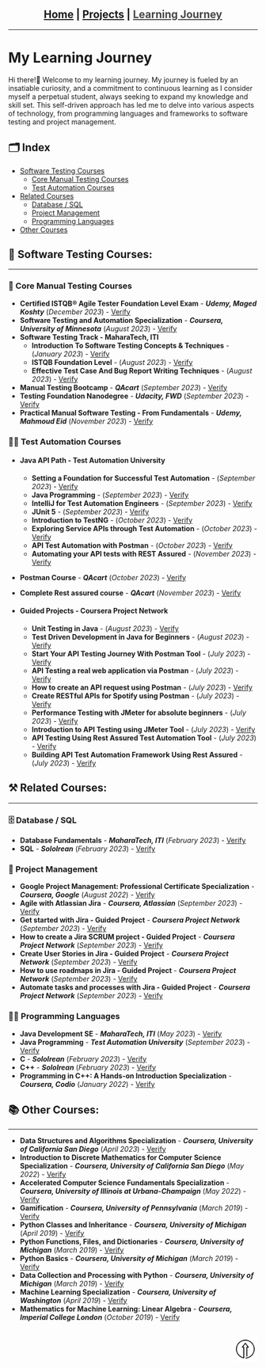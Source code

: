 <h2 id = "top" align = center>
<a href="https://deyaamohammed.github.io/">Home</a> | <a href="/projects">Projects</a>  | <font color="#464646"><ins>Learning Journey</ins></font>
</h2><hr width="100%" size="2">

# My Learning Journey
Hi there!👋 Welcome to my learning journey. My journey is fueled by an insatiable curiosity, and a commitment to continuous learning as I consider myself a perpetual student, always seeking to expand my knowledge and skill set. This self-driven approach has led me to delve into various aspects of technology, from programming languages and frameworks to software testing and project management.
<br>
## 🗂️ Index
- [Software Testing Courses](#testing)
  - [Core Manual Testing Courses](#manual)
  - [Test Automation Courses](#-test-automation-courses)
- [Related Courses](#related)
  - [Database / SQL](sql)
  - [Project Management](#pm)
  - [Programming Languages](#pl)
- [Other Courses](#other)

<h2 id= "testing">📑 Software Testing Courses:</h2><hr>
<h3 id="manual">📝 Core Manual Testing Courses</h3>

- **Certified ISTQB® Agile Tester Foundation Level Exam** - **_Udemy, Maged Koshty_** (_December 2023_) - <a href=" https://ude.my/UC-94cbc752-cc54-4dcd-b12b-1d2e0406861b" target="_blank">Verify</a>
- **Software Testing and Automation Specialization** - **_Coursera, University of Minnesota_** (_August 2023_) - <a href="https://coursera.org/verify/specialization/DG6ZK2M4PUWY" target="_blank">Verify</a>
- **Software Testing Track - MaharaTech, ITI**
  - **Introduction To Software Testing Concepts & Techniques** - (_January 2023_) - <a href="https://maharatech.gov.eg/mod/customcert/verify_certificate.php?contextid=1036&code=TUdBiFssRo&qrcode=1" target="_blank">Verify</a>
  - **ISTQB Foundation Level** - (_August 2023_) - <a href="https://maharatech.gov.eg/mod/customcert/verify_certificate.php?contextid=1682&code=MJN2Ky5dPD&qrcode=1" target="_blank">Verify</a>
  - **Effective Test Case And Bug Report Writing Techniques** - (_August 2023_) - <a href="https://maharatech.gov.eg/mod/customcert/verify_certificate.php?contextid=1685&code=EWybIUmymM&qrcode=1" target="_blank">Verify</a>
- **Manual Testing Bootcamp** - **_QAcart_** (_September 2023_) - <a href="https://drive.google.com/file/d/1rSdYywyxFkowSksaj6ij_bNeMLh3TwPZ/view?usp=drive_link" target="_blank">Verify</a>
- **Testing Foundation Nanodegree** - **_Udacity, FWD_** (_September 2023_) - <a href="https://confirm.udacity.com/KKK544LA" target="_blank">Verify</a>
- **Practical Manual Software Testing - From Fundamentals** - **_Udemy, Mahmoud Eid_** (_November 2023_) - <a href="http://ude.my/UC-114ef6bc-0f66-4627-8745-47e40ef480fe" target="_blank">Verify</a>

### 👨‍💻 Test Automation Courses
 - #### Java API Path - Test Automation University

    - **Setting a Foundation for Successful Test Automation** - (_September 2023_) - <a href="https://testautomationu.applitools.com/certificate/?id=b28a5ddc" target="_blank">Verify</a>
    - **Java Programming** - (_September 2023_) - <a href="https://testautomationu.applitools.com/certificate/?id=6dbb7d22" target="_blank">Verify</a>
    - **IntelliJ for Test Automation Engineers** - (_September 2023_) - <a href="https://testautomationu.applitools.com/certificate/?id=00310a94" target="_blank">Verify</a>
    - **JUnit 5** - (_September 2023_) - <a href="https://testautomationu.applitools.com/certificate/?id=bc3cc64a" target="_blank">Verify</a>
    - **Introduction to TestNG** - (_October 2023_) - <a href="https://testautomationu.applitools.com/certificate/?id=089614fd" target="_blank">Verify</a>
    - **Exploring Service APIs through Test Automation** - (_October 2023_) - <a href="https://testautomationu.applitools.com/certificate/?id=adbdc80e" target="_blank">Verify</a>
    - **API Test Automation with Postman** - (_October 2023_) - <a href="https://testautomationu.applitools.com/certificate/?id=4fedb9a0" target="_blank">Verify</a>
    - **Automating your API tests with REST Assured** - (_November 2023_) - <a href="https://testautomationu.applitools.com/certificate/?id=6d7e02cc" target="_blank">Verify</a>

- **Postman Course** - **_QAcart_** (_October 2023_) - <a href="https://drive.google.com/file/d/1f_2R5UCfqn9qvh_EFjcUITRhjWUh-vk_/view?usp=drive_link" target="_blank">Verify</a>
- **Complete Rest assured course** - **_QAcart_** (_November 2023_) - <a href="https://drive.google.com/file/d/10458ng5CTO9ALzgFwtf9X5J9eTc5fdfQ/view?usp=drive_link" target="_blank">Verify</a>

- #### Guided Projects - Coursera Project Network

    - **Unit Testing in Java** - (_August 2023_) - <a href="https://coursera.org/verify/2E53TEKQEDMP" target="_blank">Verify</a>
    - **Test Driven Development in Java for Beginners** - (_August 2023_) - <a href="https://coursera.org/verify/G4PMLJFWMP2T" target="_blank">Verify</a>
    - **Start Your API Testing Journey With Postman Tool** - (_July 2023_) - <a href="https://coursera.org/verify/VELAHJ69E6NJ" target="_blank">Verify</a>
    - **API Testing a real web application via Postman** - (_July 2023_) - <a href="https://coursera.org/verify/RHGMPWWVQY49" target="_blank">Verify</a>
    - **How to create an API request using Postman** - (_July 2023_) - <a href="https://coursera.org/verify/BMTRBT6MJ5Y7" target="_blank">Verify</a>
    - **Create RESTful APIs for Spotify using Postman** - (_July 2023_) - <a href="https://coursera.org/verify/L55NJFS6R94Z" target="_blank">Verify</a>
    - **Performance Testing with JMeter for absolute beginners** - (_July 2023_) - <a href="https://coursera.org/verify/P33KHXREX4C3" target="_blank">Verify</a>
    - **Introduction to API Testing using JMeter Tool** - (_July 2023_) - <a href="https://www.coursera.org/verify/EJ5XMEP8NS8L" target="_blank">Verify</a>
    - **API Testing Using Rest Assured Test Automation Tool** - (_July 2023_) - <a href="https://coursera.org/verify/EH8ZF3L5TKLP" target="_blank">Verify</a>
    - **Building API Test Automation Framework Using Rest Assured** - (_July 2023_) - <a href="https://coursera.org/verify/8HT942ZWUUDJ" target="_blank">Verify</a>

<h2 id="related">⚒️ Related Courses:</h2><hr>

<h3 id="sql">🗄️ Database / SQL</h3>

- **Database Fundamentals** - ***MaharaTech, ITI*** (_February 2023_) - <a href="https://maharatech.gov.eg/mod/customcert/verify_certificate.php?contextid=162686&code=D1Y7zm3qpw&qrcode=1" target="_blank">Verify</a>
- **SQL** - ***Sololrean*** (_February 2023_) - <a href="https://www.sololearn.com/certificates/CT-BCMZUXIY" target="_blank">Verify</a>

<h3 id="pm">📅 Project Management </h3>

- **Google Project Management: Professional Certificate Specialization** - ***Coursera, Google*** (_August 2022_) - <a href="https://coursera.org/verify/professional-cert/84Y9PVHYKAHN" target="_blank">Verify</a>
- **Agile with Atlassian Jira** - ***Coursera, Atlassian*** (_September 2023_) - <a href="https://coursera.org/verify/EJ5ZHNDPWLBZ" target="_blank">Verify</a>
- **Get started with Jira - Guided Project** - ***Coursera Project Network*** (_September 2023_) - <a href="https://coursera.org/verify/TZXP7EVG7M5H" target="_blank">Verify</a>
- **How to create a Jira SCRUM project - Guided Project** - ***Coursera Project Network*** (_September 2023_) - <a href="https://coursera.org/verify/3LZUEDXJZKRN" target="_blank">Verify</a>
- **Create User Stories in Jira - Guided Project** - ***Coursera Project Network*** (_September 2023_) - <a href="https://coursera.org/verify/BXMHJDTS54TM" target="_blank">Verify</a>
- **How to use roadmaps in Jira - Guided Project** - ***Coursera Project Network*** (_September 2023_) - <a href="https://coursera.org/verify/GWTBEJ9PUQ6G" target="_blank">Verify</a>
- **Automate tasks and processes with Jira - Guided Project** - ***Coursera Project Network*** (_September 2023_) - <a href="https://coursera.org/verify/VHCQGVMNFV9U" target="_blank">Verify</a>

<h3 id="pl">👨‍💻 Programming Languages</h3>

- **Java Development SE** - ***MaharaTech, ITI*** (_May 2023_) - <a href="https://maharatech.gov.eg/mod/customcert/verify_certificate.php?contextid=2125&code=HI6MH7O5lP&qrcode=1" target="_blank">Verify</a>
- **Java Programming** - ***Test Automation University*** (_September 2023_) - <a href="https://testautomationu.applitools.com/certificate/?id=6dbb7d22" target="_blank">Verify</a>
- **C** - ***Sololrean*** (_February 2023_) - <a href="https://www.sololearn.com/certificates/CT-6TYFWZIL" target="_blank">Verify</a>
- **C++** - ***Sololrean*** (_February 2023_) - <a href="https://www.sololearn.com/certificates/CT-PDOOWA8T" target="_blank">Verify</a>
- **Programming in C++: A Hands-on Introduction Specialization** - ***Coursera, Codio*** (_January 2022_) - <a href="https://coursera.org/verify/specialization/RB89YSM32HUA" target="_blank">Verify</a>

<h2 id="other">📚 Other Courses:</h2><hr>

- **Data Structures and Algorithms Specialization** - ***Coursera, University of California San Diego*** (_April 2023_) - <a href="https://coursera.org/verify/specialization/5AETJ3NY9H78" target="_blank">Verify</a>
- **Introduction to Discrete Mathematics for Computer Science Specialization** - ***Coursera, University of California San Diego*** (_May 2022_) - <a href="https://coursera.org/verify/specialization/4BBK9AW9WT8K" target="_blank">Verify</a>
- **Accelerated Computer Science Fundamentals Specialization** - ***Coursera, University of Illinois at Urbana-Champaign*** (_May 2022_) - <a href="https://coursera.org/verify/specialization/JL23CHFNUEFG" target="_blank">Verify</a>
- **Gamification** - ***Coursera, University of Pennsylvania*** (_March 2019_) - <a href="https://www.coursera.org/verify/B36Y2KM9XQGU" target="_blank">Verify</a>
- **Python Classes and Inheritance** - ***Coursera, University of Michigan*** (_April 2019_) - <a href="https://coursera.org/verify/GNZ2HJSWPRZM" target="_blank">Verify</a>
- **Python Functions, Files, and Dictionaries** - ***Coursera, University of Michigan*** (_March 2019_) - <a href="https://coursera.org/verify/RWPP38EMJBQM" target="_blank">Verify</a>
- **Python Basics** - ***Coursera, University of Michigan*** (_March 2019_) - <a href="https://coursera.org/verify/FQRZPVLGNNY5" target="_blank">Verify</a>
- **Data Collection and Processing with Python** - ***Coursera, University of Michigan*** (_March 2019_) - <a href="https://coursera.org/verify/HWPKPZ6QNC3S" target="_blank">Verify</a>
- **Machine Learning Specialization** - ***Coursera, University of Washington*** (_April 2019_) - <a href="https://coursera.org/verify/specialization/B3N59ZPHN84F" target="_blank">Verify</a>
- **Mathematics for Machine Learning: Linear Algebra** - ***Coursera, Imperial College London*** (_October 2019_) - <a href="https://coursera.org/verify/F5DVGMDQCEP4" target="_blank">Verify</a>
<br><br>

<a href='#' align=right><img src="./Resources/top.png" alt="Scroll to Top" style="width:50px;" title="Scroll to Top" align=right></a><br>
